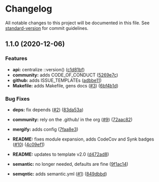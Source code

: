 # Changelog

All notable changes to this project will be documented in this file. See [standard-version](https://github.com/conventional-changelog/standard-version) for commit guidelines.

## 1.1.0 (2020-12-06)


### Features

* **api:** centralize ::version() ([c1d81bf](https://github.com/p6m7g8/p6emacs/commit/c1d81bffb1fcd0169b79b7b0fef9511174213722))
* **community:** adds CODE_OF_CONDUCT ([5269e7c](https://github.com/p6m7g8/p6emacs/commit/5269e7cc40ac871cfa9a5abe58013e223fc8e3f2))
* **github:** adds ISSUE_TEMPLATEs ([adbbe11](https://github.com/p6m7g8/p6emacs/commit/adbbe11810282ff07f7e8c195aebc6ab0c5e18fb))
* **Makefile:** adds Makefile, gens docs ([#3](https://github.com/p6m7g8/p6emacs/issues/3)) ([6bf4b1d](https://github.com/p6m7g8/p6emacs/commit/6bf4b1df91fc57012e61dce41485a2ed393f7987))


### Bug Fixes

* **deps:** fix depends ([#2](https://github.com/p6m7g8/p6emacs/issues/2)) ([83da53a](https://github.com/p6m7g8/p6emacs/commit/83da53afe3ab69d93b8b221284fe448643838154))


* **community:** rely on the .github/ in the org ([#9](https://github.com/p6m7g8/p6emacs/issues/9)) ([72aac82](https://github.com/p6m7g8/p6emacs/commit/72aac8215444c7079973c7a9984dc511b3647ee0))
* **mergify:** adds config ([7faa8e3](https://github.com/p6m7g8/p6emacs/commit/7faa8e33d7676bf0b102ffcdf34e0783081aa608))
* **README:** fixes module expansion, adds CodeCov and Synk badges ([#10](https://github.com/p6m7g8/p6emacs/issues/10)) ([4c09ef1](https://github.com/p6m7g8/p6emacs/commit/4c09ef19ffd09376c64375e04c85bc4cd517abfb))
* **README:** updates to template v2.0 ([d472ad8](https://github.com/p6m7g8/p6emacs/commit/d472ad8b2ad35ff169d58af4f1555d613497087d))
* **semantic:** no longer needed, defaults are fine ([9f1ac14](https://github.com/p6m7g8/p6emacs/commit/9f1ac14337803a083064b9b8afd004eff44e72fb))
* **semqntic:** adds semantic.yml ([#1](https://github.com/p6m7g8/p6emacs/issues/1)) ([849dbbd](https://github.com/p6m7g8/p6emacs/commit/849dbbd0cea9c6ba64ebaf9cb063c5968c1a27ce))
